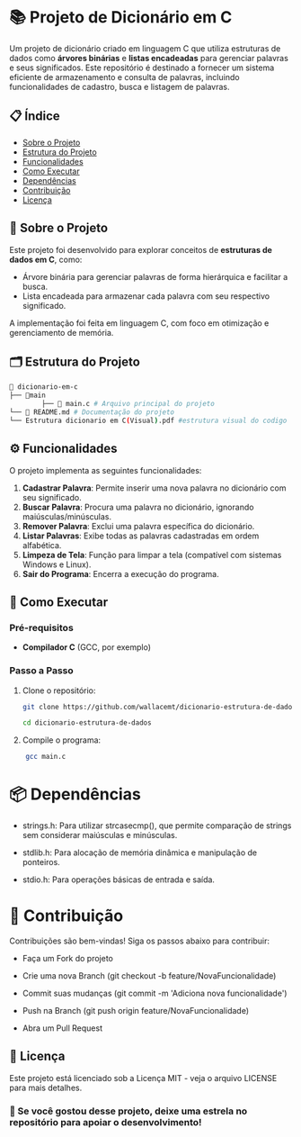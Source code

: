 # 📚 Projeto de Dicionário em C

Um projeto de dicionário criado em linguagem C que utiliza estruturas de dados como **árvores binárias** e **listas encadeadas** para gerenciar palavras e seus significados. Este repositório é destinado a fornecer um sistema eficiente de armazenamento e consulta de palavras, incluindo funcionalidades de cadastro, busca e listagem de palavras.
## 📋 Índice

- [Sobre o Projeto](#-sobre-o-projeto)
- [Estrutura do Projeto](#-estrutura-do-projeto)
- [Funcionalidades](#-funcionalidades)
- [Como Executar](#-como-executar)
- [Dependências](#-dependências)
- [Contribuição](#-contribuição)
- [Licença](#-licença)
## 📖 Sobre o Projeto

Este projeto foi desenvolvido para explorar conceitos de **estruturas de dados em C**, como:
- Árvore binária para gerenciar palavras de forma hierárquica e facilitar a busca.
- Lista encadeada para armazenar cada palavra com seu respectivo significado.

A implementação foi feita em linguagem C, com foco em otimização e gerenciamento de memória.



## 🗂 Estrutura do Projeto
```bash
📁 dicionario-em-c
├── 📁main
        ├── 📄 main.c # Arquivo principal do projeto 
└── 📄 README.md # Documentação do projeto
└── Estrutura dicionario em C(Visual).pdf #estrutura visual do codigo
```
## ⚙️ Funcionalidades

O projeto implementa as seguintes funcionalidades:

1. **Cadastrar Palavra**: Permite inserir uma nova palavra no dicionário com seu significado.
2. **Buscar Palavra**: Procura uma palavra no dicionário, ignorando maiúsculas/minúsculas.
3. **Remover Palavra**: Exclui uma palavra específica do dicionário.
4. **Listar Palavras**: Exibe todas as palavras cadastradas em ordem alfabética.
5. **Limpeza de Tela**: Função para limpar a tela (compatível com sistemas Windows e Linux).
6. **Sair do Programa**: Encerra a execução do programa.

## 🚀 Como Executar

### Pré-requisitos

- **Compilador C** (GCC, por exemplo)

### Passo a Passo

1. Clone o repositório:
   ```bash
   git clone https://github.com/wallacemt/dicionario-estrutura-de-dados.git

   cd dicionario-estrutura-de-dados
2. Compile o programa:
```bash
    gcc main.c
```
# 📦 Dependências
- strings.h: Para utilizar strcasecmp(), que permite comparação de strings sem considerar maiúsculas e minúsculas.

- stdlib.h: Para alocação de memória dinâmica e manipulação de ponteiros.

- stdio.h: Para operações básicas de entrada e saída.

# 👥 Contribuição
Contribuições são bem-vindas! Siga os passos abaixo para contribuir:

- Faça um Fork do projeto

- Crie uma nova Branch (git checkout -b feature/NovaFuncionalidade)

- Commit suas mudanças (git commit -m 'Adiciona nova funcionalidade')

- Push na Branch (git push origin feature/NovaFuncionalidade)

- Abra um Pull Request

## 📜 Licença
Este projeto está licenciado sob a Licença MIT - veja o arquivo LICENSE para mais detalhes.
### **🌟 Se você gostou desse projeto, deixe uma estrela no repositório para apoiar o desenvolvimento!**